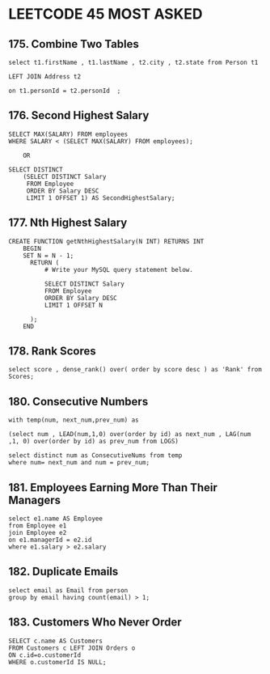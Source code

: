 # LEETCODE 45 MOST ASKED

## 175. Combine Two Tables

    select t1.firstName , t1.lastName , t2.city , t2.state from Person t1
  
    LEFT JOIN Address t2 
  
    on t1.personId = t2.personId  ;


## 176. Second Highest Salary

    SELECT MAX(SALARY) FROM employees 
    WHERE SALARY < (SELECT MAX(SALARY) FROM employees);

        OR

    SELECT DISTINCT
        (SELECT DISTINCT Salary
         FROM Employee
         ORDER BY Salary DESC
         LIMIT 1 OFFSET 1) AS SecondHighestSalary;


## 177. Nth Highest Salary

    CREATE FUNCTION getNthHighestSalary(N INT) RETURNS INT
    	BEGIN
    	SET N = N - 1;
    	  RETURN (
    		  # Write your MySQL query statement below.
    
    		  SELECT DISTINCT Salary
    		  FROM Employee
    		  ORDER BY Salary DESC
    		  LIMIT 1 OFFSET N
    		  
    	  );
    	END



## 178. Rank Scores

    select score , dense_rank() over( order by score desc ) as 'Rank' from Scores;


## 180. Consecutive Numbers


    with temp(num, next_num,prev_num) as
    
    (select num , LEAD(num,1,0) over(order by id) as next_num , LAG(num ,1, 0) over(order by id) as prev_num from LOGS)
    
    select distinct num as ConsecutiveNums from temp
    where num= next_num and num = prev_num;



## 181. Employees Earning More Than Their Managers

    select e1.name AS Employee
    from Employee e1
    join Employee e2
    on e1.managerId = e2.id
    where e1.salary > e2.salary

## 182. Duplicate Emails

    select email as Email from person
    group by email having count(email) > 1;
    

## 183. Customers Who Never Order


    SELECT c.name AS Customers 
    FROM Customers c LEFT JOIN Orders o 
    ON c.id=o.customerId 
    WHERE o.customerId IS NULL;
